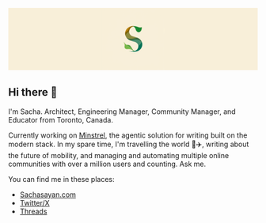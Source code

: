 
![Sacha Sayan](https://raw.githubusercontent.com/sachasayan/sachasayan/refs/heads/main/sacha-banner.png)

## Hi there 👋

I'm Sacha. Architect, Engineering Manager, Community Manager, and Educator from Toronto, Canada. 

Currently working on [Minstrel](https://github.com/sachasayan/minstrel), the agentic solution for writing built on the modern stack. In my spare time, I'm travelling the world 🌴✈️, writing about the future of mobility, and managing and automating multiple online communities with over a million users and counting. Ask me. 

You can find me in these places: 

* [Sachasayan.com](https://sachasayan.com/)
* [Twitter/X](https://x.com/sachasayan)
* [Threads](https://www.threads.net/@sachasayan)



